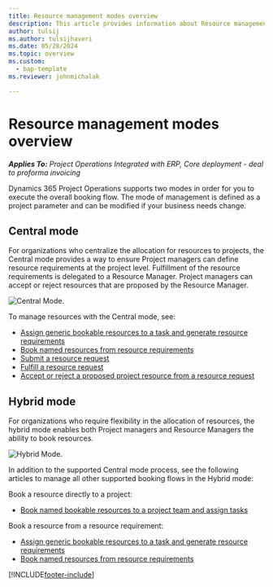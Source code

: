 ```yaml
---
title: Resource management modes overview
description: This article provides information about Resource management functionality in Dynamics 365 Project Operations.
author: tulsij
ms.author: tulsijhaveri
ms.date: 05/28/2024
ms.topic: overview
ms.custom: 
  - bap-template
ms.reviewer: johnmichalak

---
```


# Resource management modes overview

_**Applies To:** Project Operations Integrated with ERP, Core deployment - deal to proforma invoicing_


Dynamics 365 Project Operations supports two modes in order for you to execute the overall booking flow. The mode of management is defined as a project parameter and can be modified if your business needs change.    

## Central mode
For organizations who centralize the allocation for resources to projects, the Central mode provides a way to ensure Project managers can define resource requirements at the project level. Fulfillment of the resource requirements is delegated to a Resource Manager. Project managers can accept or reject resources that are proposed by the Resource Manager.

![Central Mode.](./media/resource-management-central.png)

To manage resources with the Central mode, see:

- [Assign generic bookable resources to a task and generate resource requirements](./assign-generic-resource-PO.md)
- [Book named resources from resource requirements](./book-named-resource-PO.md)
- [Submit a resource request](./submit-resource-request-PO.md)
- [Fulfill a resource request](./resource-fulfill-requests-PO.md)
- [Accept or reject a proposed project resource from a resource request](./accept-reject-proposed-resource-PO.md)

## Hybrid mode
For organizations who require flexibility in the allocation of resources, the hybrid mode enables both Project managers and Resource Managers the ability to book resources.

![Hybrid Mode.](./media/resource-management-hybrid.png)

In addition to the supported Central mode process, see the following articles to manage all other supported booking flows in the Hybrid mode:

Book a resource directly to a project:
- [Book named bookable resources to a project team and assign tasks](./assign-named-bookable-resource-PO.md)

Book a resource from a resource requirement:
- [Assign generic bookable resources to a task and generate resource requirements](./assign-generic-resource-PO.md)
- [Book named resources from resource requirements](./book-named-resource-PO.md)


[!INCLUDE[footer-include](../includes/footer-banner.md)]
